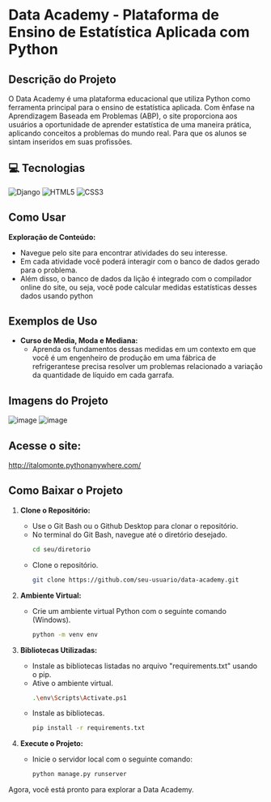 # Data Academy - Plataforma de Ensino de Estatística Aplicada com Python

## Descrição do Projeto

O Data Academy é uma plataforma educacional que utiliza Python como ferramenta principal para o ensino de estatística aplicada. Com ênfase na Aprendizagem Baseada em Problemas (ABP), o site proporciona aos usuários a oportunidade de aprender estatística de uma maneira prática, aplicando conceitos a problemas do mundo real. Para que os alunos se sintam inseridos em suas profissões.

## 💻 Tecnologias

![Django](https://img.shields.io/badge/django-%23092E20.svg?style=for-the-badge&logo=django&logoColor=white)
![HTML5](https://img.shields.io/badge/html5-%23E34F26.svg?style=for-the-badge&logo=html5&logoColor=white) 
![CSS3](https://img.shields.io/badge/css3-%231572B6.svg?style=for-the-badge&logo=css3&logoColor=white)

## Como Usar

**Exploração de Conteúdo:**
   - Navegue pelo site para encontrar atividades do seu interesse.
   - Em cada atividade você poderá interagir com o banco de dados gerado para o problema.
   - Além disso, o banco de dados da lição é integrado com o compilador online do site, ou seja, você pode calcular medidas estatísticas desses dados usando python
   
## Exemplos de Uso

- **Curso de Media, Moda e Mediana:**
  - Aprenda os fundamentos dessas medidas em um contexto em que você é um engenheiro de produção em uma fábrica de refrigerantese precisa resolver um problemas relacionado a variação da quantidade de líquido em cada garrafa.

## Imagens do Projeto

![image](https://github.com/italomonte/Data_Academy/assets/68883489/f7736004-7aba-4575-b58b-5affebb8fc2a)
![image](https://github.com/italomonte/Data_Academy/assets/68883489/89b64342-f903-404e-8ce8-b99774914bdb)

## Acesse o site:
http://italomonte.pythonanywhere.com/

## Como Baixar o Projeto

1. **Clone o Repositório:**
   - Use o Git Bash ou o Github Desktop para clonar o repositório.
   - No terminal do Git Bash, navegue até o diretório desejado.
     ```bash
     cd seu/diretorio
     ```
   - Clone o repositório.
     ```bash
     git clone https://github.com/seu-usuario/data-academy.git
     ```

2. **Ambiente Virtual:**
   - Crie um ambiente virtual Python com o seguinte comando (Windows).
     ```bash
     python -m venv env
     ```

3. **Bibliotecas Utilizadas:**
   - Instale as bibliotecas listadas no arquivo "requirements.txt" usando o pip.
   - Ative o ambiente virtual.
     ```bash
     .\env\Scripts\Activate.ps1
     ```
   - Instale as bibliotecas.
     ```bash
     pip install -r requirements.txt
     ```

4. **Execute o Projeto:**
   - Inicie o servidor local com o seguinte comando:
     ```bash
     python manage.py runserver
     ```

Agora, você está pronto para explorar a Data Academy.
